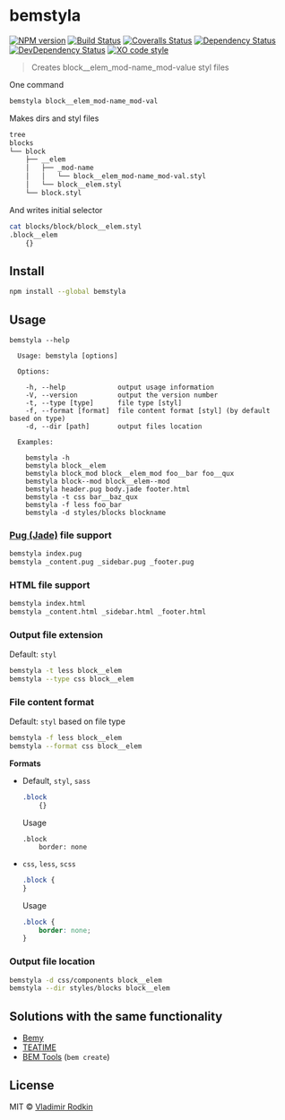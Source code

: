 # bemstyla

[![NPM version][npm-image]][npm-url]
[![Build Status][travis-image]][travis-url]
[![Coveralls Status][coveralls-image]][coveralls-url]
[![Dependency Status][depstat-image]][depstat-url]
[![DevDependency Status][depstat-dev-image]][depstat-dev-url]
[![XO code style][codestyle-image]][codestyle-url]

> Creates block__elem_mod-name_mod-value styl files

One command
```sh
bemstyla block__elem_mod-name_mod-val
```

Makes dirs and styl files
```sh
tree
blocks
└── block
    ├── __elem
    │   ├── _mod-name
    │   │   └── block__elem_mod-name_mod-val.styl
    │   └── block__elem.styl
    └── block.styl
```

And writes initial selector
```sh
cat blocks/block/block__elem.styl
.block__elem
    {}
```

## Install

```sh
npm install --global bemstyla
```

## Usage

```
bemstyla --help

  Usage: bemstyla [options]

  Options:

    -h, --help             output usage information
    -V, --version          output the version number
    -t, --type [type]      file type [styl]
    -f, --format [format]  file content format [styl] (by default based on type)
    -d, --dir [path]       output files location

  Examples:

    bemstyla -h
    bemstyla block__elem
    bemstyla block_mod block__elem_mod foo__bar foo__qux
    bemstyla block--mod block__elem--mod
    bemstyla header.pug body.jade footer.html
    bemstyla -t css bar__baz_qux
    bemstyla -f less foo_bar
    bemstyla -d styles/blocks blockname
```

### [Pug (Jade)](https://github.com/pugjs/pug) file support

```sh
bemstyla index.pug
bemstyla _content.pug _sidebar.pug _footer.pug
```

### HTML file support

```sh
bemstyla index.html
bemstyla _content.html _sidebar.html _footer.html
```

### Output file extension

Default: `styl`

```sh
bemstyla -t less block__elem
bemstyla --type css block__elem
```

### File content format

Default: `styl` based on file type

```sh
bemstyla -f less block__elem
bemstyla --format css block__elem
```

**Formats**
- Default, `styl`, `sass`

  ```css
  .block
      {}
  ```
  Usage
  ```styl
  .block
      border: none
  ```

- `css`, `less`, `scss`

  ```css
  .block {
  }
  ```
  Usage
  ```css
  .block {
      border: none;
  }
  ```

### Output file location

```sh
bemstyla -d css/components block__elem
bemstyla --dir styles/blocks block__elem
```

## Solutions with the same functionality
* [Bemy](//github.com/f0rmat1k/bemy)
* [TEATIME](//github.com/sullenor/teatime)
* [BEM Tools](//github.com/bem/bem-tools) (`bem create`)

## License
MIT © [Vladimir Rodkin](https://github.com/VovanR)

[npm-url]: https://npmjs.org/package/bemstyla
[npm-image]: http://img.shields.io/npm/v/bemstyla.svg?style=flat-square

[travis-url]: https://travis-ci.org/VovanR/bemstyla
[travis-image]: http://img.shields.io/travis/VovanR/bemstyla.svg?style=flat-square

[coveralls-url]: https://coveralls.io/r/VovanR/bemstyla
[coveralls-image]: http://img.shields.io/coveralls/VovanR/bemstyla.svg?style=flat-square

[depstat-url]: https://david-dm.org/VovanR/bemstyla
[depstat-image]: https://david-dm.org/VovanR/bemstyla.svg?style=flat-square

[depstat-dev-url]: https://david-dm.org/VovanR/bemstyla
[depstat-dev-image]: https://david-dm.org/VovanR/bemstyla/dev-status.svg?style=flat-square

[codestyle-url]: https://github.com/sindresorhus/xo
[codestyle-image]: https://img.shields.io/badge/code_style-XO-5ed9c7.svg?style=flat-square
